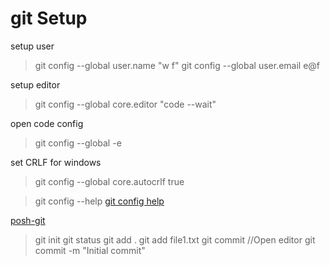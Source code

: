 # git Setup

setup user
>git config --global user.name "w f"
>git config --global user.email e@f

setup editor
>git config --global core.editor "code --wait"

open code config
>git config --global -e

set CRLF for windows
>git config --global core.autocrlf true

>git config --help
[git config help](https://git-scm.com/docs/git-config)

[posh-git](https://github.com/dahlbyk/posh-git)

> git init
> git status
> git add .
> git add file1.txt
> git commit //Open editor
> git commit -m "Initial commit"
> 